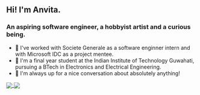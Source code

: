 ## Hi! I'm Anvita.

### An aspiring software engineer, a hobbyist artist and a curious being.

- 🔭 I've worked with Societe Generale as a software enginner intern and with Microsoft IDC as a project mentee.
- 🌱 I'm a final year student at the Indian Institute of Technology Guwahati, pursuing a BTech in Electronics and Electrical Engineering.
- 💬 I'm always up for a nice conversation about absolutely anything!
<!--- 👯 I’m looking to collaborate on ...
- 🤔 I’m looking for help with ...  
- 📫 How to reach me: ...
- 😄 I love spicy ramen, white lilies and metaphors!
- ⚡ Fun fact: ... -->

<a href="https://github.com/anvitakodru/github-readme-stats">
  <img align="center" src="https://github-readme-stats.vercel.app/api/pin/?username=anuraghazra&repo=github-readme-stats" />
</a>
<a href="https://github.com/anvitakodru/convoychat">
  <img align="center" src="https://github-readme-stats.vercel.app/api/pin/?username=anuraghazra&repo=convoychat" />
</a>

